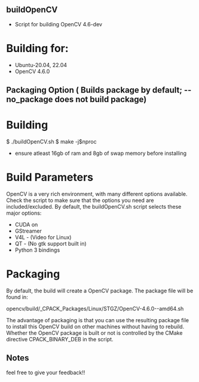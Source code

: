﻿## buildOpenCV

* Script for building OpenCV 4.6-dev

# Building for:

* Ubuntu-20.04, 22.04
* OpenCV 4.6.0

## Packaging Option ( Builds package by default; --no\_package does not build package)

# Building

$ ./buildOpenCV.sh
$ make -j$nproc
* ensure atleast 16gb of ram and 8gb of swap memory before installing

# Build Parameters

OpenCV is a very rich environment, with many different options available. Check the script to make sure that the options you need are included/excluded. By default, the buildOpenCV.sh script selects these major options:

* CUDA on
* GStreamer
* V4L - (Video for Linux)
* QT - (No gtk support built in)
* Python 3 bindings

# Packaging

By default, the build will create a OpenCV package. The package file will be found in:

opencv/build/\_CPACK\_Packages/Linux/STGZ/OpenCV-4.6.0-<commit>-amd64.sh

The advantage of packaging is that you can use the resulting package file to install this OpenCV build on other machines without having to rebuild. Whether the OpenCV package is built or not is controlled by the CMake directive CPACK\_BINARY\_DEB in the script.

## Notes

feel free to give your feedback!!
